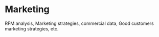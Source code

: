 # Marketing
RFM analysis, Marketing strategies, commercial data, Good customers marketing strategies, etc.

